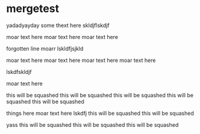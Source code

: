 # mergetest

yadadyayday some thext here
skldjflskdjf

moar text here
moar text here
moar text here

forgotten line
moarr
lskldfjsjkld

moar text here
moar text here
moar text here
moar text here

lskdfskldjf

moar text here

this will be squashed
this will be squashed
this will be squashed
this will be squashed
this will be squashed


things here
moar text here
lskdfj
this will be squashed
this will be squashed

yass
this will be squashed
this will be squashed
this will be squashed
